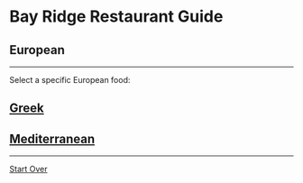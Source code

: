 # Bay Ridge Restaurant Guide
## European 
---
Select a specific European food:
## [Greek](../european/greek.md)
 
## [Mediterranean](../european/mediterranean.md)
---
[Start Over](../home.md)

